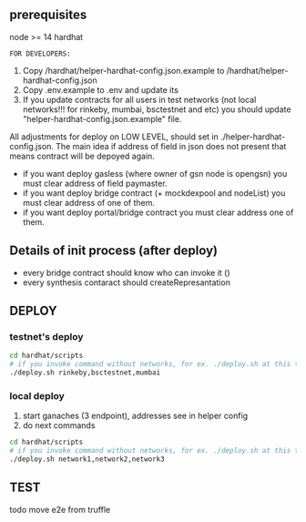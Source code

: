 ## prerequisites
node >= 14
hardhat

`FOR DEVELOPERS:`
1. Copy /hardhat/helper-hardhat-config.json.example to /hardhat/helper-hardhat-config.json
2. Copy .env.example to .env and update its
3. If you update contracts for all users in test networks (not local networks!!! for rinkeby, mumbai, bsctestnet and etc) you should update "helper-hardhat-config.json.example" file.

All adjustments for deploy on LOW LEVEL, should set in ./helper-hardhat-config.json. The main idea if address of field in json does not present that means contract will be depoyed again.
- if you want deploy gasless (where owner of gsn node is opengsn) you must clear address of field paymaster.
- if you want deploy bridge contract (+ mockdexpool and nodeList) you must clear address of one of them.
- if you want deploy portal/bridge contract you must clear address one of them.


## Details of init process (after deploy)

- every bridge contract should know who can invoke it ()
- every synthesis contaract should createRepresantation

## DEPLOY

### testnet's deploy
```bash
cd hardhat/scripts
# if you invoke command without networks, for ex. ./deploy.sh at this time, under hood the script will looking empty addresses (see 'FOR DEVELOPERS') and deploy this contratcs
./deploy.sh rinkeby,bsctestnet,mumbai
```

### local deploy
1. start ganaches (3 endpoint), addresses see in helper config
2. do next commands
```bash
cd hardhat/scripts
# if you invoke command without networks, for ex. ./deploy.sh at this time, under hood the script will looking empty addresses (see 'FOR DEVELOPERS') and deploy this contratcs
./deploy.sh network1,network2,network3
```

## TEST

todo
move e2e from truffle


